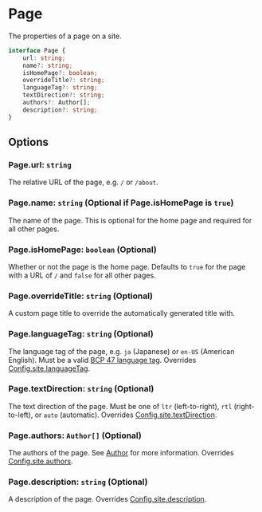 # Page

The properties of a page on a site.

```ts
interface Page {
	url: string;
	name?: string;
	isHomePage?: boolean;
	overrideTitle?: string;
	languageTag?: string;
	textDirection?: string;
	authors?: Author[];
	description?: string;
}
```

## Options

### Page.url: `string`

The relative URL of the page, e.g. `/` or `/about`.

### Page.name: `string` (Optional if Page.isHomePage is `true`)

The name of the page. This is optional for the home page and required for all other pages.

### Page.isHomePage: `boolean` (Optional)

Whether or not the page is the home page. Defaults to `true` for the page with a URL of `/` and `false` for all other pages.

### Page.overrideTitle: `string` (Optional)

A custom page title to override the automatically generated title with.

### Page.languageTag: `string` (Optional)

The language tag of the page, e.g. `ja` (Japanese) or `en-US` (American English). Must be a valid [BCP 47 language tag](https://wikipedia.org/wiki/IETF_language_tag). Overrides [Config.site.languageTag](/site#site-languagetag-string-optional).

### Page.textDirection: `string` (Optional)

The text direction of the page. Must be one of `ltr` (left-to-right), `rtl` (right-to-left), or `auto` (automatic). Overrides [Config.site.textDirection](/site#site-textdirection-string-optional).

### Page.authors: `Author[]` (Optional)

The authors of the page. See [Author](/author) for more information. Overrides [Config.site.authors](/site#site-authors-author-optional).

### Page.description: `string` (Optional)

A description of the page. Overrides [Config.site.description](/site#site-description-string-optional).
